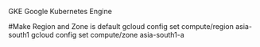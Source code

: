 GKE Google Kubernetes Engine

#Make Region and Zone is default
gcloud config set compute/region asia-south1
gcloud config set compute/zone asia-south1-a